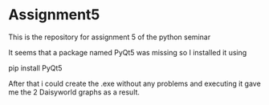 # Assignment5
This is the repository for assignment 5 of the python seminar

It seems that a package named PyQt5 was missing so I installed it using 

pip install PyQt5

After that i could create the .exe without any problems and executing it gave me the 2 Daisyworld graphs as a result.
